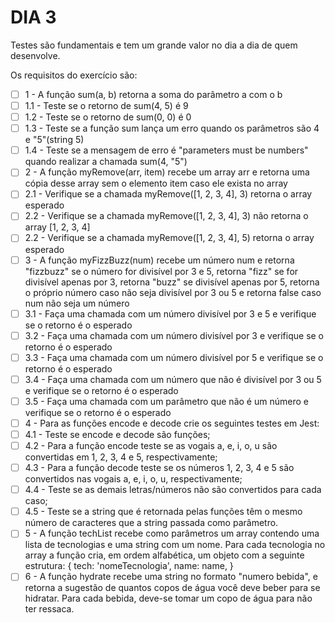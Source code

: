 # DIA 3

Testes são fundamentais e tem um grande valor no dia a dia de quem desenvolve.

Os requisitos do exercício são:

- [ ] 1 - A função sum(a, b) retorna a soma do parâmetro a com o b
- [ ] 1.1 - Teste se o retorno de sum(4, 5) é 9
- [ ] 1.2 - Teste se o retorno de sum(0, 0) é 0
- [ ] 1.3 - Teste se a função sum lança um erro quando os parâmetros são 4 e "5"(string 5)
- [ ] 1.4 - Teste se a mensagem de erro é "parameters must be numbers" quando realizar a chamada sum(4, "5")
- [ ] 2 - A função myRemove(arr, item) recebe um array arr e retorna uma cópia desse array sem o elemento item caso ele exista no array
- [ ] 2.1 - Verifique se a chamada myRemove([1, 2, 3, 4], 3) retorna o array esperado
- [ ] 2.2 - Verifique se a chamada myRemove([1, 2, 3, 4], 3) não retorna o array [1, 2, 3, 4]
- [ ] 2.2 - Verifique se a chamada myRemove([1, 2, 3, 4], 5) retorna o array esperado
- [ ] 3 - A função myFizzBuzz(num) recebe um número num e retorna "fizzbuzz" se o número for divisível por 3 e 5, retorna "fizz" se for divisível apenas por 3, retorna "buzz" se divisível apenas por 5, retorna o próprio número caso não seja divisível por 3 ou 5 e retorna false caso num não seja um número
- [ ] 3.1 - Faça uma chamada com um número divisível por 3 e 5 e verifique se o retorno é o esperado
- [ ] 3.2 - Faça uma chamada com um número divisível por 3 e verifique se o retorno é o esperado
- [ ] 3.3 - Faça uma chamada com um número divisível por 5 e verifique se o retorno é o esperado
- [ ] 3.4 - Faça uma chamada com um número que não é divisível por 3 ou 5 e verifique se o retorno é o esperado
- [ ] 3.5 - Faça uma chamada com um parâmetro que não é um número e verifique se o retorno é o esperado
- [ ] 4 - Para as funções encode e decode crie os seguintes testes em Jest:
- [ ] 4.1 - Teste se encode e decode são funções;
- [ ] 4.2 - Para a função encode teste se as vogais a, e, i, o, u são convertidas em 1, 2, 3, 4 e 5, respectivamente;
- [ ] 4.3 - Para a função decode teste se os números 1, 2, 3, 4 e 5 são convertidos nas vogais a, e, i, o, u, respectivamente;
- [ ] 4.4 - Teste se as demais letras/números não são convertidos para cada caso;
- [ ] 4.5 - Teste se a string que é retornada pelas funções têm o mesmo número de caracteres que a string passada como parâmetro.
- [ ] 5 - A função techList recebe como parâmetros um array contendo uma lista de tecnologias e uma string com um nome. Para cada tecnologia no array a função cria, em ordem alfabética, um objeto com a seguinte estrutura:
{
  tech: 'nomeTecnologia',
  name: name,
}
- [ ] 6 - A função hydrate recebe uma string no formato "numero bebida", e retorna a sugestão de quantos copos de água você deve beber para se hidratar. Para cada bebida, deve-se tomar um copo de água para não ter ressaca.
